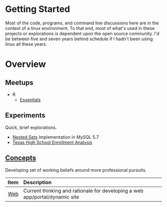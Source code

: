 # Getting Started
Most of the code, programs, and command line discussions here are in the context of a linux environment. 
To that end, most of what's used in these projects or explorations is dependent upon the open source community. 
I'd be between five and seven years behind schedule if I hadn't been using linux all these years.

# Overview

## Meetups

+ R 
    +   [Essentials](meetuups/r/essentials/README)

## Experiments
Quick, brief explorations.

+ [Nested Sets](experiments/ns) Implementation in MySQL 5.7
+ [Texas High School Enrollment Analysis](experiments/uil)


## [Concepts](concepts)
Developing set of working beliefs around more professional pursuits.

Item            | Description
---:            | :---
[Web](concepts/web)    | Current thinking and rationale for developing a web app/portal/dynamic site

